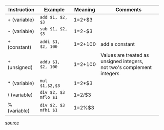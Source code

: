 | Instruction  | Example               | Meaning   | Comments                                                                  |
|--------------|-----------------------|-----------|---------------------------------------------------------------------------|
| + (variable) | `add $1, $2, $3`        | $1=$2+$3  |                                                                           |
| - (variable) | `sub $1, $2, $3`        | $1=$2-$3  |                                                                           |
| + (constant) | `addi $1, $2, 100`      | $1=$2+100 | add a constant                                                            |
| + (unsigned) | `addu $1, $2, 100`      | $1=$2+100 | Values are treated as unsigned integers,<br>not two's complement integers |
| * (variable) | `mul $1,$2,$3`          | $1=$2*$3  |                                                                           |
| / (variable) | `div $2, $3`<br>`mflo $1` | $1=$2/$3  |                                                                           |
| % (variable) | `div $2, $3`<br>`mfhi $1` | $1=$2%$3  |                                                                           |

[source](https://www.dsi.unive.it/~gasparetto/materials/MIPS_Instruction_Set.pdf)
